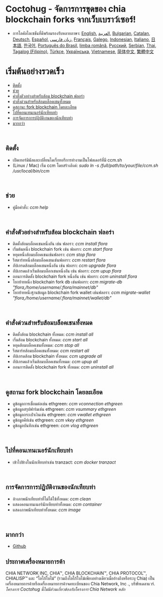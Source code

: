 # Coctohug - จัดการการขุดของ chia blockchain forks จากเว็บเบราว์เซอร์!
- การโลคัลไลเซชันที่ดีพร้อมรองรับหลายภาษา: [English](./ccm_en.md), [العربية](./ccm_ar.md), [Bulgarian](./ccm_bg.md), [Catalan](./ccm_ca.md), [Deutsch](./ccm_de.md), [Español](./ccm_es.md), [زبان فارسی](./ccm_fa.md), [Français](./ccm_fr.md), [Galego](./ccm_gl.md), [Indonesian](./ccm_id.md), [Italiano](./ccm_it.md), [日本語](./ccm_ja.md), [한국어](./ccm_ko.md), [Português do Brasil](./ccm_pt.md), [limba română](./ccm_ro.md), [Русский](./ccm_ru.md), [Serbian](./ccm_sr.md), [Thai](./ccm_th.md), [Tagalog (Filipino)](./ccm_tl.md), [Türkçe](./ccm_tr.md), [Українська](./ccm_uk.md), [Vietnamese](./ccm_vi.md), [简体中文](./ccm_zh-CN.md), [繁體中文](./ccm_zh-TW.md)


# เริ่มต้นอย่างรวดเร็ว
  - [ติดตั้ง](#ccm-setup)
  - [ช่วย](#ccm-help)
  - [คำสั่งตัวอย่างสำหรับส้อม blockchain ฟลอร่า](#ccm-sample)
  - [คำสั่งด่วนสำหรับส้อมบล็อคเชนทั้งหมด](#ccm-all)
  - [ดูสถานะ fork blockchain โดยละเอียด](#ccm-view)
  - [ไปที่คอนเทนเนอร์นักเทียบท่า](#ccm-docker)
  - [การจัดการการปฏิบัติงานของนักเทียบท่า](#ccm-docker-manage)
  - [มากกว่า](#ccm-more)
  

<p id="ccm-setup">&nbsp;</p>

## ติดตั้ง
- เปิดเทอร์มินัลและเปลี่ยนไดเร็กทอรีการทำงานเป็นโฟลเดอร์ที่มี ccm.sh
- (Linux / Mac) เริ่ม ccm โดยสร้างลิงค์: <i>sudo ln -s /full/path/to/your/file/ccm.sh /usr/local/bin/ccm</i>


<p id="ccm-help">&nbsp;</p>

## ช่วย
- คู่มือคำสั่ง: <i>ccm help</i>


<p id="ccm-sample">&nbsp;</p>

## คำสั่งตัวอย่างสำหรับส้อม blockchain ฟลอร่า
- ติดตั้งส้อมบล็อคเชนหนึ่งอัน เช่น ฟลอรา: <i>ccm install flora</i>
- เริ่มต้นหนึ่ง blockchain fork เช่น ฟลอรา: <i>ccm start flora</i>
- หยุดหนึ่งส้อมบล็อคเชนเช่นฟลอรา: <i>ccm stop flora</i>
- รีสตาร์ทหนึ่งส้อมบล็อคเชนเช่นฟลอรา: <i>ccm restart flora</i>
- อัปเกรดส้อมบล็อคเชนหนึ่งอัน เช่น ฟลอรา: <i>ccm upgrade flora</i>
- อัปเกรดแล้วเริ่มส้อมบล็อกเชนหนึ่งอัน เช่น ฟลอรา: <i>ccm upup flora</i>
- ถอนการติดตั้ง blockchain fork หนึ่งอัน เช่น ฟลอรา: <i>ccm uninstall flora</i>
- โยกย้ายหนึ่ง blockchain fork db เช่นฟลอรา: <i>ccm migrate-db "flora,/home/username/.flora/mainnet/db"</i>
- โยกย้ายหนึ่งฐานข้อมูล blockchain fork wallet เช่นฟลอรา: <i>ccm migrate-wallet "flora,/home/username/.flora/mainnet/wallet/db"</i>


<p id="ccm-all">&nbsp;</p>

## คำสั่งด่วนสำหรับส้อมบล็อคเชนทั้งหมด
- ติดตั้งส้อม blockchain ทั้งหมด: <i>ccm install all</i>
- เริ่มส้อม blockchain ทั้งหมด: <i>ccm start all</i>
- หยุดส้อมบล็อคเชนทั้งหมด: <i>ccm stop all</i>
- รีสตาร์ทส้อมบล็อคเชนทั้งหมด: <i>ccm restart all</i>
- อัปเกรดส้อม blockchain ทั้งหมด: <i>ccm upgrade all</i>
- อัปเกรดแล้วเริ่มส้อมบล็อคเชนทั้งหมด: <i>ccm upup all</i>
- ถอนการติดตั้ง blockchain fork ทั้งหมด: <i>ccm uninstall all</i>


<p id="ccm-view">&nbsp;</p>

## ดูสถานะ fork blockchain โดยละเอียด
- ดูข้อมูลการเชื่อมต่อเช่น ethgreen: <i>ccm vconnection ethgreen</i>
- ดูข้อมูลสรุปฟาร์มเช่น ethgreen: <i>ccm vsummary ethgreen</i>
- ดูข้อมูลกระเป๋าเงินเช่น ethgreen: <i>ccm vwallet ethgreen</i>
- ดูข้อมูลคีย์เช่น ethgreen: <i>ccm vkey ethgreen</i>
- ดูข้อมูลบันทึกเช่น ethgreen: <i>ccm vlog ethgreen</i>


<p id="ccm-docker">&nbsp;</p>

## ไปที่คอนเทนเนอร์นักเทียบท่า
- เข้าไปข้างในนักเทียบท่าเช่น tranzact: <i>ccm docker tranzact</i>


<p id="ccm-docker-manage">&nbsp;</p>

## การจัดการการปฏิบัติงานของนักเทียบท่า
- ล้างภาพนักเทียบท่าที่ไม่ได้ใช้ทั้งหมด: <i>ccm clean</i>
- แสดงคอนเทนเนอร์นักเทียบท่าทั้งหมด: <i>ccm container</i>
- แสดงภาพนักเทียบท่าทั้งหมด: <i>ccm image</i>


<p id="ccm-more">&nbsp;</p>

## มากกว่า
- [Github](https://github.com/raingggg/coctohug-manager)

## ประกาศเครื่องหมายการค้า
CHIA NETWORK INC, CHIA™, CHIA BLOCKCHAIN™, CHIA PROTOCOL™, CHIALISP™ และ “โลโก้ใบไม้” (รวมถึงโลโก้ใบไม้เพียงอย่างเดียวเมื่ออ้างถึงหรือระบุ Chia) เป็นเครื่องหมายการค้าหรือเครื่องหมายการค้าจดทะเบียนของ Chia Network, Inc ., บริษัทเดลาแวร์. *โครงการ Coctohug นี้ไม่มีส่วนเกี่ยวข้องกับโครงการ Chia Network หลัก*
 
 
 
 
